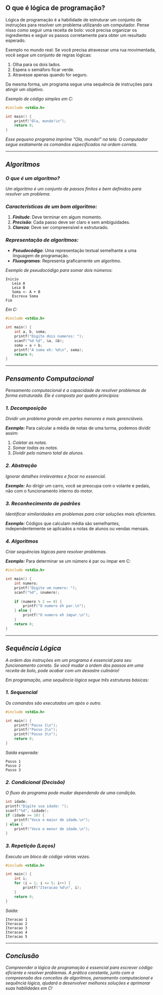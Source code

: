 

## O que é lógica de programação?

Lógica de programação é a habilidade de estruturar um conjunto de instruções para resolver um problema utilizando um computador. Pense nisso como seguir uma receita de bolo: você precisa organizar os ingredientes e seguir os passos corretamente para obter um resultado esperado.

Exemplo no mundo real: Se você precisa atravessar uma rua movimentada, você segue um conjunto de regras lógicas:

1. Olha para os dois lados.
2. Espera o semáforo ficar verde.
3. Atravesse apenas quando for seguro.

Da mesma forma, um programa segue uma sequência de instruções para atingir um objetivo.

*Exemplo de código simples em C:*

```c
#include <stdio.h>

int main() {
    printf("Ola, mundo!\n");
    return 0;
}
```

*Esse pequeno programa imprime "Ola, mundo!" na tela. O computador segue exatamente os comandos especificados na ordem correta.*

---

## *Algoritmos*

### *O que é um algoritmo?*

*Um algoritmo é um conjunto de passos finitos e bem definidos para resolver um problema.*

### *Características de um bom algoritmo:*

1. ***Finitude***: Deve terminar em algum momento.
2. ***Precisão***: Cada passo deve ser claro e sem ambiguidades.
3. ***Clareza***: Deve ser compreensível e estruturado.

### *Representação de algoritmos:*

- ***Pseudocódigo***: Uma representação textual semelhante a uma linguagem de programação.
- ***Fluxogramas***: Representa graficamente um algoritmo.

*Exemplo de pseudocódigo para somar dois números:*

```
Inicio
   Leia A
   Leia B
   Soma <- A + B
   Escreva Soma
Fim
```

*Em C:*

```c
#include <stdio.h>

int main() {
    int a, b, soma;
    printf("Digite dois numeros: ");
    scanf("%d %d", &a, &b);
    soma = a + b;
    printf("A soma eh: %d\n", soma);
    return 0;
}
```

---

## *Pensamento Computacional*

*Pensamento computacional é a capacidade de resolver problemas de forma estruturada. Ele é composto por quatro princípios:*

### *1. Decomposição*

*Dividir um problema grande em partes menores e mais gerenciáveis.*

***Exemplo:*** Para calcular a média de notas de uma turma, podemos dividir assim:

1. *Coletar as notas.*
2. *Somar todas as notas.*
3. *Dividir pelo número total de alunos.*

### *2. Abstração*

*Ignorar detalhes irrelevantes e focar no essencial.*

***Exemplo:*** Ao dirigir um carro, você se preocupa com o volante e pedais, não com o funcionamento interno do motor.

### *3. Reconhecimento de padrões*

*Identificar similaridades em problemas para criar soluções mais eficientes.*

***Exemplo:*** Códigos que calculam média são semelhantes, independentemente se aplicados a notas de alunos ou vendas mensais.

### *4. Algoritmos*

*Criar sequências lógicas para resolver problemas.*

***Exemplo:*** Para determinar se um número é par ou ímpar em C:

```c
#include <stdio.h>

int main() {
    int numero;
    printf("Digite um numero: ");
    scanf("%d", &numero);
    
    if (numero % 2 == 0) {
        printf("O numero eh par.\n");
    } else {
        printf("O numero eh impar.\n");
    }
    return 0;
}
```

---

## *Sequência Lógica*

*A ordem das instruções em um programa é essencial para seu funcionamento correto. Se você mudar a ordem dos passos em uma receita de bolo, pode acabar com um desastre culinário!*

*Em programação, uma sequência lógica segue três estruturas básicas:*

### *1. Sequencial*

*Os comandos são executados um após o outro.*

```c
#include <stdio.h>

int main() {
    printf("Passo 1\n");
    printf("Passo 2\n");
    printf("Passo 3\n");
    return 0;
}
```

*Saída esperada:*

```
Passo 1
Passo 2
Passo 3
```

### *2. Condicional (Decisão)*

*O fluxo do programa pode mudar dependendo de uma condição.*

```c
int idade;
printf("Digite sua idade: ");
scanf("%d", &idade);
if (idade >= 18) {
    printf("Voce e maior de idade.\n");
} else {
    printf("Voce e menor de idade.\n");
}
```

### *3. Repetição (Laços)*

*Executa um bloco de código várias vezes.*

```c
#include <stdio.h>

int main() {
    int i;
    for (i = 1; i <= 5; i++) {
        printf("Iteracao %d\n", i);
    }
    return 0;
}
```

*Saída:*

```
Iteracao 1
Iteracao 2
Iteracao 3
Iteracao 4
Iteracao 5
```

---

## *Conclusão*

*Compreender a lógica de programação é essencial para escrever código eficiente e resolver problemas. A prática constante, junto com a compreensão dos conceitos de algoritmos, pensamento computacional e sequência lógica, ajudará a desenvolver melhores soluções e aprimorar suas habilidades em C!*
